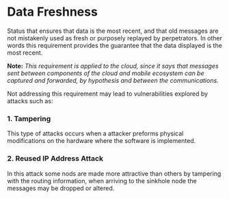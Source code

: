 # Data Freshness 
   
Status that ensures that data is the most recent, and that old messages are not mistakenly used as fresh or purposely replayed by perpetrators. In other words this requirement provides the guarantee that the data displayed is the most recent.  

**Note:** *This requirement is applied to the cloud, since it says that messages sent between components of the cloud and mobile ecosystem can be captured and forwarded, by hypothesis and between the communications.*  

Not addressing this requirement may lead to vulnerabilities explored by attacks such as:
                                                              
### 1. Tampering
                                                 
This type of attacks occurs when a attacker preforms physical modifications on the hardware where the software is implemented.
                                               
### 2. Reused IP Address Attack
 
In this attack some nods are made more attractive than others by tampering with the routing information, when arriving to the sinkhole node the  messages may be dropped or altered. 
